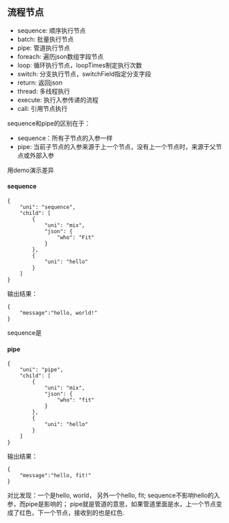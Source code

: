 ## 流程节点

- sequence: 顺序执行节点
- batch: 批量执行节点
- pipe: 管道执行节点
- foreach: 遍历json数组字段节点
- loop: 循环执行节点，loopTimes制定执行次数
- switch: 分支执行节点，switchField指定分支字段
- return: 返回json
- thread: 多线程执行
- execute: 执行入参传递的流程
- call: 引用节点执行

sequence和pipe的区别在于：
- sequence：所有子节点的入参一样
- pipe: 当前子节点的入参来源于上一个节点，没有上一个节点时，来源于父节点或外部入参

用demo演示差异
#### sequence
```
{
    "uni": "sequence",
    "child": [
        {
            "uni": "mix",
            "json": {
                "who": "Fit"
            }
        },
        {
            "uni": "hello"
        }
    ]
}
```
输出结果：
```
{
	"message":"hello, world!"
}
```
sequence是

#### pipe
```
{
    "uni": "pipe",
    "child": [
        {
            "uni": "mix",
            "json": {
                "who": "fit"
            }
        },
        {
            "uni": "hello"
        }
    ]
}
```
输出结果：
```
{
	"message":"hello, fit!"
}
```

对比发现：一个是hello, world， 另外一个hello, fit; sequence不影响hello的入参，而pipe是影响的；
pipe就是管道的意思，如果管道里面是水，上一个节点变成了红色，下一个节点，接收到的也是红色.